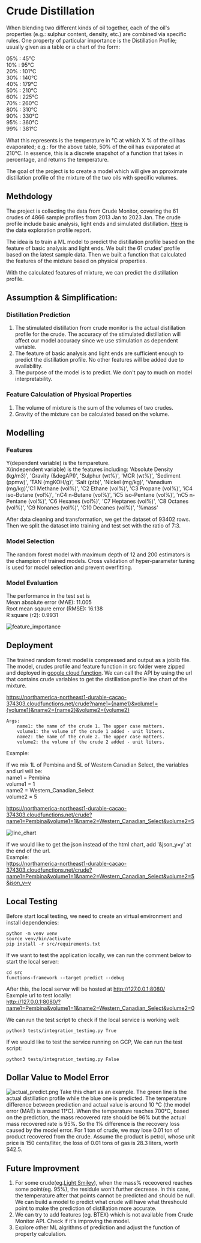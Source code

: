 # Crude Distillation

When blending two different kinds of oil together, each of the oil's properties (e.g.: sulphur content, density, etc.) are combined via specific rules. One property of particular importance is the Distillation Profile; usually given as a table or a chart of the form:

05% : 45°C \
10% : 95°C \
20% : 101°C \
30% : 140°C \
40% : 179°C \
50% : 210°C \
60% : 225°C \
70% : 260°C \
80% : 310°C \
90% : 330°C \
95% : 360°C \
99% : 381°C

What this represents is the temperature in °C at which X % of the oil has evaporated; e.g.: for the above table, 50% of the oil has evaporated at 210°C.
In essence, this is a discrete snapshot of a function that takes in percentage, and returns the temperature.

The goal of the project is to create a model which will give an pproximate distillation profile of the mixture of the two oils with specific volumes.

## Methdology

The project is collecting the data from Crude Monitor, covering the 61 crudes of 4866 sample profiles from 2013 Jan to 2023 Jan. The crude profile include basic analysis, light ends and simulated distillation. [Here](https://github.com/fanchen0227/crude-distillation/blob/develop/docs/pandas_profiling_report.pdf) is the data exploration profile report.

The idea is to train a ML model to predict the distillation profile based on the feature of basic analysis and light ends. We built the 61 crudes' profile based on the latest sample data. Then we built a function that calculated the features of the mixture based on physical properties. 

With the calculated features of mixture, we can predict the distillation profile. 

## Assumption & Simplification:
### Distillation Prediction
1. The stimulated distillation from crude monitor is the actual distillation profile for the crude. The accuracy of the stimulated distillation will affect our model accuracy since we use stimulation as dependent variable.
2. The feature of basic analysis and light ends are sufficient enough to predict the distillation profile. No other features will be added due to availability. 
3. The purpose of the model is to predict. We don't pay to much on model interpretability.
### Feature Calculation of Physical Properties
1. The volume of mixture is the sum of the volumes of two crudes. 
2. Gravity of the mixture can be calculated based on the volume.

## Modelling

### Features
Y(dependent variable) is the tempareture. \
X(independent variable) is the features including: 'Absolute Density (kg/m3)', 'Gravity (&degAPI)', 'Sulphur (wt%)', 'MCR (wt%)', 'Sediment (ppmw)', 'TAN (mgKOH/g)', 'Salt (ptb)', 'Nickel (mg/kg)', 'Vanadium (mg/kg)','C1 Methane (vol%)', 'C2 Ethane (vol%)', 'C3 Propane (vol%)', 'iC4 iso-Butane (vol%)', 'nC4 n-Butane (vol%)',
 'iC5 iso-Pentane (vol%)', 'nC5 n-Pentane (vol%)', 'C6 Hexanes (vol%)', 'C7 Heptanes (vol%)', 'C8 Octanes (vol%)', 'C9 Nonanes (vol%)', 'C10 Decanes (vol%)', '%mass'

After data cleaning and transformation, we get the dataset of 93402 rows. Then we split the dataset into training and test set with the ratio of 7:3.

### Model Selection
The random forest model with maximum depth of 12 and 200 estimators is the champion of trained models. Cross validation of hyper-parameter tuning is used for model selection and prevent overfitting. 

### Model Evaluation
The performance in the test set is \
Mean absolute error (MAE): 11.005 \
Root mean sqaure error (RMSE): 16.138 \
R square (r2): 0.9931

![feature_importance](docs/images/feature.png)

## Deployment

The trained random forest model is compressed and output as a joblib file. The model, crudes profile and feature function in src folder were zipped and deployed in [google cloud function](https://cloud.google.com/functions). We can call the API by using the url that contains crude variables to get the distillation profile line chart of the mixture.

https://northamerica-northeast1-durable-cacao-374303.cloudfunctions.net/crude?name1={name1}&volume1={volume1}&name2={name2}&volume2={volume2}
    
    Args:
        name1: the name of the crude 1. The upper case matters.
        volume1: the volume of the crude 1 added - unit liters.
        name2: the name of the crude 2. The upper case matters.
        volume2: the volume of the crude 2 added - unit liters.

Example:

If we mix 1L of Pembina and 5L of Western Canadian Select, the variables and url will be: \
name1 = Pembina \
volume1 = 1 \
name2 = Western_Canadian_Select \
volume2 = 5

https://northamerica-northeast1-durable-cacao-374303.cloudfunctions.net/crude?name1=Pembina&volume1=1&name2=Western_Canadian_Select&volume2=5

![line_chart](docs/images/line_chart.png)

If we would like to get the json instead of the html chart, add '&json_y=y' at the end of the url. \
Example: \
https://northamerica-northeast1-durable-cacao-374303.cloudfunctions.net/crude?name1=Pembina&volume1=1&name2=Western_Canadian_Select&volume2=5&json_y=y


## Local Testing
Before start local testing, we need to create an virtual environment and install dependencies:
```shell
python -m venv venv
source venv/bin/activate
pip install -r src/requirements.txt
```

If we want to test the application locally, we can run the comment below to start the local server:
```
cd src
functions-framework --target predict --debug
```
After this, the local server will be hosted at http://127.0.0.1:8080/ \
Eaxmple url to test locally: \
http://127.0.0.1:8080/?name1=Pembina&volume1=1&name2=Western_Canadian_Select&volume2=0

We can run the test script to check if the local service is working well:
```
python3 tests/integration_testing.py True
```

If we would like to test the service running on GCP, We can run the test script:
```
python3 tests/integration_testing.py False
```

## Dollar Value to Model Error
![actual_predict.png](docs/images/actual_predict.png)
Take this chart as an example. The green line is the actual distillation profile while the blue one is predicted. The temperature difference between prediction and actual value is around 10 °C (the model error (MAE) is around 11°C). When the temperature reaches 700°C, based on the prediction, the mass recovered rate should be 96% but the actual mass recovered rate is 95%. So the 1% difference is the recovery loss caused by the model error.  For 1 ton of crude, we may lose 0.01 ton of product recovered from the crude. Assume the product is petrol, whose unit price is 150 cents/liter, the loss of 0.01 tons of gas is 28.3 liters, worth $42.5. 

## Future Improvment
1. For some crude(eg.[Light Smiley](https://crudemonitor.ca/crudes/crude.php?acr=MSY)), when the mass% receovered reaches some point(eg. 95%), the residule won't further decrease. In this case, the temperature after that points cannot be predicted and should be null. We can build a model to predict what crude will have what threshould point to make the prediction of distillation more accurate. 
2. We can try to add features (eg. BTEX) which is not available from Crude Monitor API. Check if it's improving the model. 
3. Explore other ML algrithms of prediction and adjust the function of property calculation.